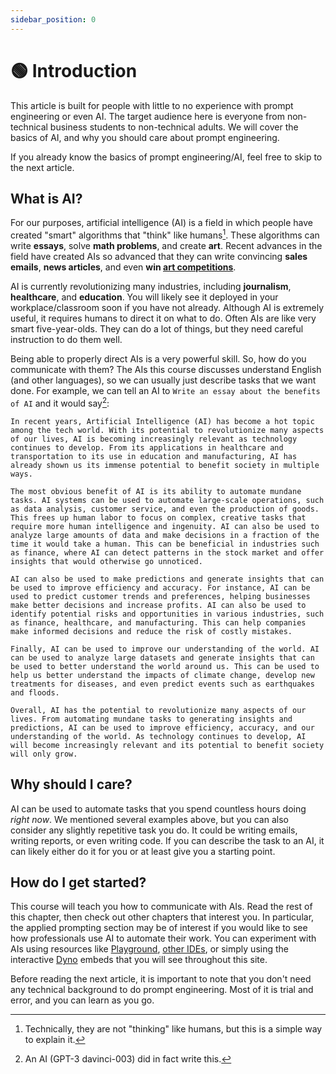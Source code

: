 ```yaml
---
sidebar_position: 0
---
```


# 🟢 Introduction

This article is built for people with little to no experience with prompt engineering
or even AI. The target audience here is everyone from non-technical 
business students to non-technical adults. We will cover the basics of AI, and why you should 
care about prompt engineering. 

If you already know the basics of prompt engineering/AI, feel free to skip to the next article.

## What is AI?

For our purposes, artificial intelligence (AI) is a field in which people have created
"smart" algorithms that "think" like humans[^1]. These algorithms can write **essays**, 
solve **math problems**, and create **art**. Recent advances in the field have created AIs
so advanced that they can write convincing **sales emails**, **news articles**, and even 
**win [art competitions](https://impakter.com/art-made-by-ai-wins-fine-arts-competition/)**.

AI is currently revolutionizing many industries, including **journalism**, **healthcare**, and
**education**. You will likely see it deployed in your workplace/classroom soon if you have not
already. Although AI is extremely useful, it requires humans to direct it on what to do.
Often AIs are like very smart five-year-olds. They can do a lot of things, but they need 
careful instruction to do them well.

Being able to properly direct AIs is a very powerful skill. So, how do you communicate with them? 
The AIs this course discusses understand English (and other languages),
so we can usually just describe tasks that we want done. For example, we can tell an AI to
`Write an essay about the benefits of AI` and it would say[^2]:

```
In recent years, Artificial Intelligence (AI) has become a hot topic among the tech world. With its potential to revolutionize many aspects of our lives, AI is becoming increasingly relevant as technology continues to develop. From its applications in healthcare and transportation to its use in education and manufacturing, AI has already shown us its immense potential to benefit society in multiple ways.

The most obvious benefit of AI is its ability to automate mundane tasks. AI systems can be used to automate large-scale operations, such as data analysis, customer service, and even the production of goods. This frees up human labor to focus on complex, creative tasks that require more human intelligence and ingenuity. AI can also be used to analyze large amounts of data and make decisions in a fraction of the time it would take a human. This can be beneficial in industries such as finance, where AI can detect patterns in the stock market and offer insights that would otherwise go unnoticed.

AI can also be used to make predictions and generate insights that can be used to improve efficiency and accuracy. For instance, AI can be used to predict customer trends and preferences, helping businesses make better decisions and increase profits. AI can also be used to identify potential risks and opportunities in various industries, such as finance, healthcare, and manufacturing. This can help companies make informed decisions and reduce the risk of costly mistakes.

Finally, AI can be used to improve our understanding of the world. AI can be used to analyze large datasets and generate insights that can be used to better understand the world around us. This can be used to help us better understand the impacts of climate change, develop new treatments for diseases, and even predict events such as earthquakes and floods.

Overall, AI has the potential to revolutionize many aspects of our lives. From automating mundane tasks to generating insights and predictions, AI can be used to improve efficiency, accuracy, and our understanding of the world. As technology continues to develop, AI will become increasingly relevant and its potential to benefit society will only grow.
```

## Why should I care?

AI can be used to automate tasks that you spend countless hours doing *right now*.
We mentioned several examples above, but you can also consider any slightly repetitive task you do.
It could be writing emails, writing reports, or even writing code. If you can describe the task
to an AI, it can likely either do it for you or at least give you a starting point. 

## How do I get started?

This course will teach you how to communicate with AIs. 
Read the rest of this chapter, then check out other chapters that interest you.
In particular, the applied prompting section may be of interest if you would like
to see how professionals use AI to automate their work. You can experiment with AIs
using resources like [Playground](https://beta.openai.com/playground), [other IDEs](https://promptdev.ai/docs/tooling/IDEs/intro), or simply using the interactive [Dyno](https://trydyno.com) embeds that you will see throughout this site.

Before reading the next article, it is important to note that you don't need any technical background to do prompt engineering. Most of it is trial and error, and you can learn as you go.


[^1]: Technically, they are not "thinking" like humans, but this is a simple way to explain it.
[^2]: An AI (GPT-3 davinci-003) did in fact write this.